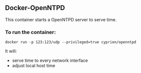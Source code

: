 ## Docker-OpenNTPD

This container starts a OpenNTPD server to serve time.

### To run the container:

```
docker run -p 123:123/udp --privileged=true cyprien/openntpd
```

It will:
 * serve time to every network interface
 * adjust local host time
